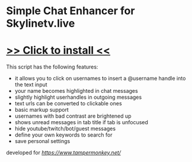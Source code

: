 # Simple Chat Enhancer for Skylinetv.live

# [>> Click to install <<](https://github.com/s644/sltv/raw/master/stvl_simple_chat_enhancer.user.js)

This script has the following features:

* it allows you to click on usernames to insert a @username handle into the text input
* your name becomes highlighted in chat messages
* slightly highlight userhandles in outgoing messages
* text urls can be converted to clickable ones
* basic markup support
* usernames with bad contrast are brightened up
* shows unread messages in tab title if tab is unfocused
* hide youtube/twitch/bot/guest messages
* define your own keywords to search for
* save personal settings


developed for _https://www.tampermonkey.net/_
